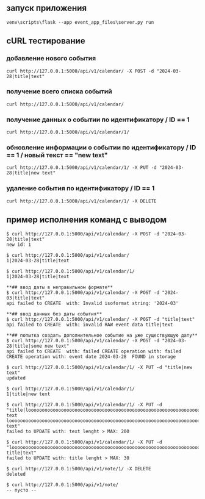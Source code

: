 ## запуск приложения

```
venv\scripts\flask --app event_app_files\server.py run
```


## cURL тестирование

### добавление нового события
```
curl http://127.0.0.1:5000/api/v1/calendar/ -X POST -d "2024-03-28|title|text"
```

### получение всего списка событий
```
curl http://127.0.0.1:5000/api/v1/calendar/
```

### получение данных о событии по идентификатору / ID == 1
```
curl http://127.0.0.1:5000/api/v1/calendar/1/
```

### обновление информации о событии по идентификатору / ID == 1 /  новый текст == "new text"
```
curl http://127.0.0.1:5000/api/v1/calendar/1/ -X PUT -d "2024-03-28|title|new text"
```

### удаление события по идентификатору / ID == 1
```
curl http://127.0.0.1:5000/api/v1/calendar/1/ -X DELETE
```


## пример исполнения команд с выводом

```
$ curl http://127.0.0.1:5000/api/v1/calendar/ -X POST -d "2024-03-28|title|text"
new id: 1

$ curl http://127.0.0.1:5000/api/v1/calendar/
1|2024-03-28|title|text

$ curl http://127.0.0.1:5000/api/v1/calendar/1/
1|2024-03-28|title|text

**## ввод даты в неправильном формате**
$ curl http://127.0.0.1:5000/api/v1/calendar/ -X POST -d "2024-03|title|text"
api failed to CREATE  with: Invalid isoformat string: '2024-03'

**## ввод данных без даты события**
$ curl http://127.0.0.1:5000/api/v1/calendar/ -X POST -d "title|text"
api failed to CREATE  with: invalid RAW event data title|text

**## попытка создать дополнительное событие на уже существующую дату**
$ curl http://127.0.0.1:5000/api/v1/calendar/ -X POST -d "2024-03-28|title|some new text"
api failed to CREATE  with: failed CREATE operation with: failed CREATE operation with: event date 2024-03-28  FOUND in storage

$ curl http://127.0.0.1:5000/api/v1/calendar/1/ -X PUT -d "title|new text"
updated

$ curl http://127.0.0.1:5000/api/v1/calendar/1/
1|title|new text

$ curl http://127.0.0.1:5000/api/v1/calendar/1/ -X PUT -d "title|loooooooooooooooooooooooooooooooooooooooooooooooooooooooooooooooooooooooooooooooooooooooooooooooooooooooooooooooooooooooooong text loooooooooooooooooooooooooooooooooooooooooooooooooooooooooooooooooooooooooooooooooooooooooooooooooooooooooooooooooooooooooong text"
failed to UPDATE with: text lenght > MAX: 200

$ curl http://127.0.0.1:5000/api/v1/calendar/1/ -X PUT -d "loooooooooooooooooooooooooooooooooooooooooooooooooooooooooooooooooooooooooooooooooooong title|text"
failed to UPDATE with: title lenght > MAX: 30

$ curl http://127.0.0.1:5000/api/v1/note/1/ -X DELETE
deleted

$ curl http://127.0.0.1:5000/api/v1/note/
-- пусто --
```
